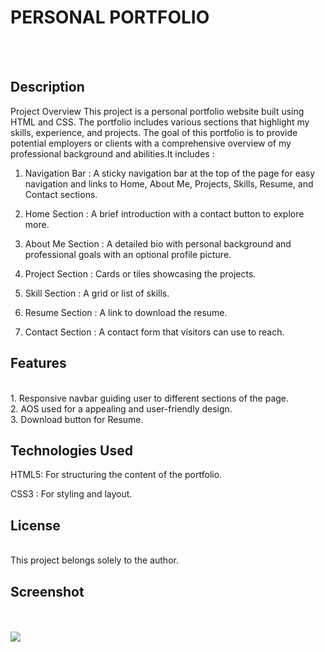 # PERSONAL PORTFOLIO

<br> <br>

## Description

Project Overview
This project is a personal portfolio website built using HTML and CSS. The portfolio includes various sections that highlight my skills, experience, and projects. The goal of this portfolio is to provide potential employers or clients with a comprehensive overview of my professional background and abilities.It includes :
1. Navigation Bar   : A sticky navigation bar at the top of the page for easy navigation and links to Home, About Me, Projects, Skills, Resume, and Contact sections.

2. Home Section     : A brief introduction with a contact button to explore more.

3. About Me Section : A detailed bio with personal background and professional goals with an optional profile picture.

4. Project Section  : Cards or tiles showcasing the projects.

5. Skill Section    : A grid or list of skills.

6. Resume Section   : A link to download the resume.

7. Contact Section  : A contact form that visitors can use to reach.

## Features

<br>
1. Responsive navbar guiding user to different sections of the page.
<br>
2. AOS used for a appealing and user-friendly design.
<br>
3. Download button for Resume.

## Technologies Used

HTML5: For structuring the content of the portfolio.

CSS3 : For styling and layout.

## License

<br>
This project belongs solely to the author.

## Screenshot

<br> <br>
<img src="C:\Users\kavya\Desktop\Portfolio.png">

